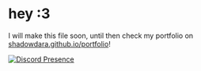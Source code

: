 # hey :3

<!--

<details><summary>MORE</summary><br><p>soon</p></details>

-->

I will make this file soon, until then check my portfolio on [shadowdara.github.io/portfolio](https://shadowdara.github.io/portfolio)!

[![Discord Presence](https://lanyard.cnrad.dev/api/843919195187183637)](https://discord.com/users/843919195187183637)
